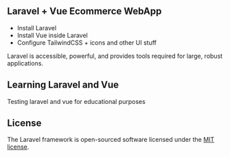 

## Laravel + Vue Ecommerce WebApp



- Install Laravel
- Install Vue inside Laravel
- Configure TailwindCSS + icons and other UI stuff


Laravel is accessible, powerful, and provides tools required for large, robust applications.

## Learning Laravel and Vue

Testing laravel and vue for educational purposes



## License

The Laravel framework is open-sourced software licensed under the [MIT license](https://opensource.org/licenses/MIT).
